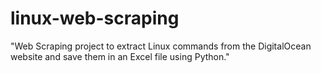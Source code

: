 # linux-web-scraping
"Web Scraping project to extract Linux commands from the DigitalOcean website and save them in an Excel file using Python."
